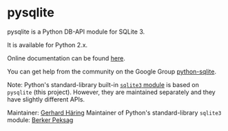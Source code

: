 pysqlite
========

pysqlite is a Python DB-API module for SQLite 3.

It is available for Python 2.x.

Online documentation can be found [here](https://pysqlite.readthedocs.org/en/latest/sqlite3.html).

You can get help from the community on the Google Group [python-sqlite](https://groups.google.com/forum/#!forum/).

Note: Python's standard-library built-in [`sqlite3` module](https://github.com/python/cpython/tree/master/Modules/_sqlite) is based on `pysqlite` (this project). However, they are maintained separately and they have slightly different APIs.

Maintainer: [Gerhard Häring](https://github.com/ghaering)
Maintainer of Python's standard-library `sqlite3` module: [Berker Peksag](https://github.com/berkerpeksag)
